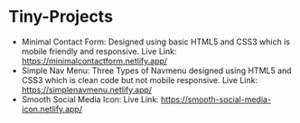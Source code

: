 # Tiny-Projects

- Minimal Contact Form: Designed using basic HTML5 and CSS3 which is mobile friendly and responsive. Live Link: https://minimalcontactform.netlify.app/
- Simple Nav Menu: Three Types of Navmenu designed using HTML5 and CSS3 which is clean code but not mobile responsive. Live Link: https://simplenavmenu.netlify.app/
- Smooth Social Media Icon: Live Link: https://smooth-social-media-icon.netlify.app/
